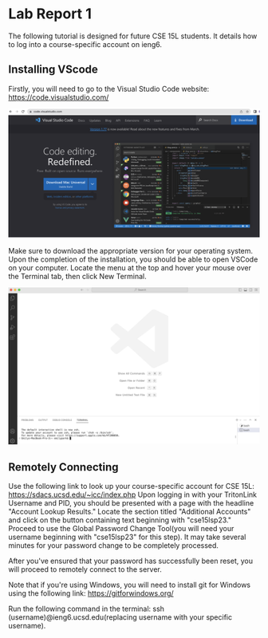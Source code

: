 # Lab Report 1

The following tutorial is designed for future CSE 15L students. It details how to log into a course-specific account on ieng6.

## Installing VScode

Firstly, you will need to go to the Visual Studio Code website: https://code.visualstudio.com/

![Image](vscodewebsite.png)

Make sure to download the appropriate version for your operating system. Upon the completion of the installation, you should be able to open VSCode
on your computer. Locate the menu at the top and hover your mouse over the Terminal tab, then click New Terminal.

![Image](vscodeopen.png)

## Remotely Connecting

Use the following link to look up your course-specific account for CSE 15L: https://sdacs.ucsd.edu/~icc/index.php
Upon logging in with your TritonLink Username and PID, you should be presented with a page with the headline "Account Lookup Results."  Locate the section titled "Additional Accounts" and click on the button containing text beginning with "cse15lsp23." Proceed to use the Global Password Change Tool(you will need your username beginning with "cse15lsp23" for this step). It may take several minutes for your password change to be completely processed.

After you've ensured that your password has successfully been reset, you will proceed to remotely connect to the server.

Note that if you're using Windows, you will need to install git for Windows using the following link: https://gitforwindows.org/

Run the following command in the terminal: ssh (username)@ieng6.ucsd.edu(replacing username with your specific username).


